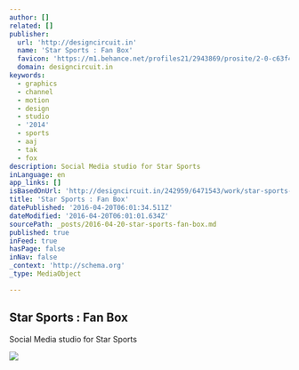 ```yaml
---
author: []
related: []
publisher:
  url: 'http://designcircuit.in'
  name: 'Star Sports : Fan Box'
  favicon: 'https://m1.behance.net/profiles21/2943869/prosite/2-0-c63f475f3b3d3b70b0a68c68bd7755c0.png?cb=1381147088'
  domain: designcircuit.in
keywords:
  - graphics
  - channel
  - motion
  - design
  - studio
  - '2014'
  - sports
  - aaj
  - tak
  - fox
description: Social Media studio for Star Sports
inLanguage: en
app_links: []
isBasedOnUrl: 'http://designcircuit.in/242959/6471543/work/star-sports-fan-box'
title: 'Star Sports : Fan Box'
datePublished: '2016-04-20T06:01:34.511Z'
dateModified: '2016-04-20T06:01:01.634Z'
sourcePath: _posts/2016-04-20-star-sports-fan-box.md
published: true
inFeed: true
hasPage: false
inNav: false
_context: 'http://schema.org'
_type: MediaObject

---
```

<article style=""><h1>Star Sports : Fan Box</h1><p>Social Media studio for Star Sports</p><img src="https://mir-s3-cdn-cf.behance.net/projects/202/2f9ee523810339.553a668b1c611.jpg" /></article>